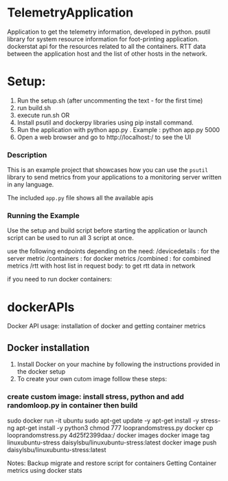 # TelemetryApplication
Application to get the telemetry information, developed in python.
psutil library for system resource information for foot-printing application.
dockerstat api for the resources related to all the containers.
RTT data between the application host and the list of other hosts in the network.

# Setup:
1. Run the setup.sh (after uncommenting the text - for the first time)
2. run build.sh 
3. execute run.sh
OR
1. Install psutil and dockerpy libraries using pip install command.
2. Run the application with python app.py <port>.
Example : python app.py 5000
3. Open a web browser and go to http://localhost:<port>/ to see the UI

### Description
This is an example project that showcases how you can use the `psutil`
library to send metrics from your applications to a monitoring server written
in any language.

The included `app.py` file shows all the available apis 

### Running the Example
Use the setup and build script before starting the application or launch script can be used to run all 3 script at once.

use the following endpoints depending on the need:
/devicedetails : for the server metric
/containers : for docker metrics
/combined : for combined metrics
/rtt with host list in request body: to get rtt data in network 


if you need to run docker containers:
# dockerAPIs
Docker API usage: installation of docker and getting container metrics

Docker installation 
-------------------
1. Install Docker on your machine by following the instructions provided in the docker setup
2. To create your own cutom image folllow these steps:
### create custom image: install stress, python and add randomloop.py in container then build
sudo docker run -it ubuntu
sudo apt-get update -y
apt-get install -y stress-ng
apt-get install -y python3
chmod 777 looprandomstress.py 
docker cp looprandomstress.py 4d25f2399daa:/
docker images
docker image tag linuxubuntu-stress daisylsbu/linuxubuntu-stress:latest
docker image push daisylsbu/linuxubuntu-stress:latest


Notes:
Backup migrate and restore script for containers
Getting Container metrics using docker stats
